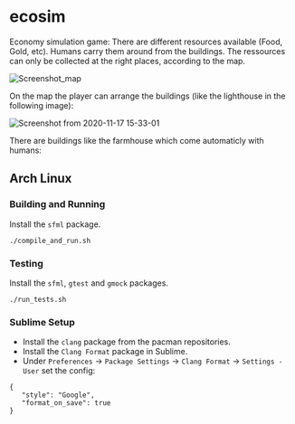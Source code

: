 # ecosim
Economy simulation game: There are different resources available (Food, Gold, etc). Humans carry them around from the buildings. The ressources can only be collected at the right places, according to the map.

![Screenshot_map](https://user-images.githubusercontent.com/56499347/99402390-965b7800-28e9-11eb-82e5-a219ac40c117.png)

On the map the player can arrange the buildings (like the lighthouse in the following image):

![Screenshot from 2020-11-17 15-33-01](https://user-images.githubusercontent.com/56499347/99403379-afb0f400-28ea-11eb-8c10-d4f08bd3a6cd.png)

There are buildings like the farmhouse which come automaticly with humans:



## Arch Linux

### Building and Running

Install the `sfml` package.

 ```
 ./compile_and_run.sh
 ```

### Testing

Install the `sfml`, `gtest` and `gmock` packages.

```
./run_tests.sh
```

### Sublime Setup

* Install the `clang` package from the pacman repositories.
* Install the `Clang Format` package in Sublime.
* Under `Preferences` -> `Package Settings` -> `Clang Format` -> `Settings - User` set the config:

 ```
{
	"style": "Google",
	"format_on_save": true
}
 ```
